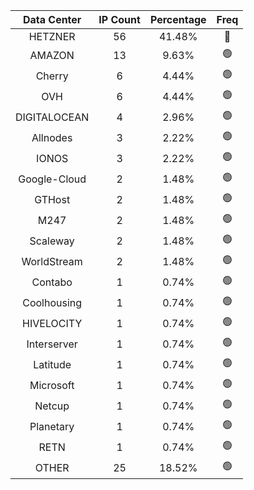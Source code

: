 | Data Center | IP Count | Percentage | Freq |
|:------------:|:--------:|:-----------:|:-----:|
| HETZNER | 56 | 41.48% | 🔴 |
| AMAZON | 13 | 9.63% | 🟢 |
| Cherry | 6 | 4.44% | 🟢 |
| OVH | 6 | 4.44% | 🟢 |
| DIGITALOCEAN | 4 | 2.96% | 🟢 |
| Allnodes | 3 | 2.22% | 🟢 |
| IONOS | 3 | 2.22% | 🟢 |
| Google-Cloud | 2 | 1.48% | 🟢 |
| GTHost | 2 | 1.48% | 🟢 |
| M247 | 2 | 1.48% | 🟢 |
| Scaleway | 2 | 1.48% | 🟢 |
| WorldStream | 2 | 1.48% | 🟢 |
| Contabo | 1 | 0.74% | 🟢 |
| Coolhousing | 1 | 0.74% | 🟢 |
| HIVELOCITY | 1 | 0.74% | 🟢 |
| Interserver | 1 | 0.74% | 🟢 |
| Latitude | 1 | 0.74% | 🟢 |
| Microsoft | 1 | 0.74% | 🟢 |
| Netcup | 1 | 0.74% | 🟢 |
| Planetary | 1 | 0.74% | 🟢 |
| RETN | 1 | 0.74% | 🟢 |
| OTHER | 25 | 18.52% | 🟢 |
